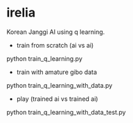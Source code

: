 # irelia
Korean Janggi AI using q learning.

- train from scratch (ai vs ai)

python train_q_learning.py

- train with amature gibo data

python train_q_learning_with_data.py

- play (trained ai vs trained ai)

python train_q_learning_with_data_test.py
